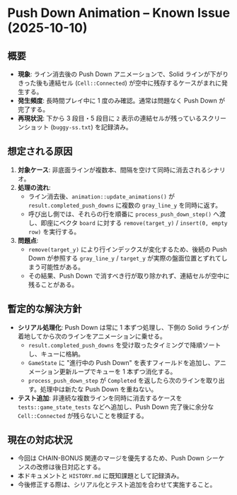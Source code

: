 # Push Down Animation – Known Issue (2025-10-10)

## 概要
- **現象**: ライン消去後の Push Down アニメーションで、Solid ラインが下がりきった後も連結セル (`Cell::Connected`) が空中に残存するケースがまれに発生する。
- **発生頻度**: 長時間プレイ中に 1 度のみ確認。通常は問題なく Push Down が完了する。
- **再現状況**: 下から 3 段目・5 段目に `2` 表示の連結セルが残っているスクリーンショット (`buggy-ss.txt`) を記録済み。

## 想定される原因
1. **対象ケース**: 非底面ラインが複数本、間隔を空けて同時に消去されるシナリオ。
2. **処理の流れ**:
   - ライン消去後、`animation::update_animations()` が `result.completed_push_downs` に複数の `gray_line_y` を同時に返す。
   - 呼び出し側では、それらの行を順番に `process_push_down_step()` へ渡し、即座にベクタ `board` に対する `remove(target_y)` / `insert(0, empty row)` を実行する。
3. **問題点**:
   - `remove(target_y)` により行インデックスが変化するため、後続の Push Down が参照する `gray_line_y` / `target_y` が実際の盤面位置とずれてしまう可能性がある。
   - その結果、Push Down で消すべき行が取り除かれず、連結セルが空中に残ることがある。

## 暫定的な解決方針
- **シリアル処理化**: Push Down は常に 1 本ずつ処理し、下側の Solid ラインが着地してから次のラインをアニメーションに乗せる。
  - `result.completed_push_downs` を受け取ったタイミングで降順ソートし、キューに格納。
  - `GameState` に "進行中の Push Down" を表すフィールドを追加し、アニメーション更新ループでキューを 1 本ずつ消化する。
  - `process_push_down_step` が `Completed` を返したら次のラインを取り出す。処理中は新たな Push Down を重ねない。
- **テスト追加**: 非連続な複数ラインを同時に消去するケースを `tests::game_state_tests` などへ追加し、Push Down 完了後に余分な `Cell::Connected` が残らないことを検証する。

## 現在の対応状況
- 今回は CHAIN-BONUS 関連のマージを優先するため、Push Down シーケンスの改修は後日対応とする。
- 本ドキュメントと `HISTORY.md` に既知課題として記録済み。
- 今後修正する際は、シリアル化とテスト追加を合わせて実施すること。
